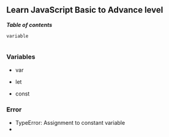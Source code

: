 ## Learn JavaScript Basic to Advance level
***Table of contents***
```
variable


```
### Variables
- var
* let 
+ const

### Error
-  TypeError: Assignment to constant variable
- 


